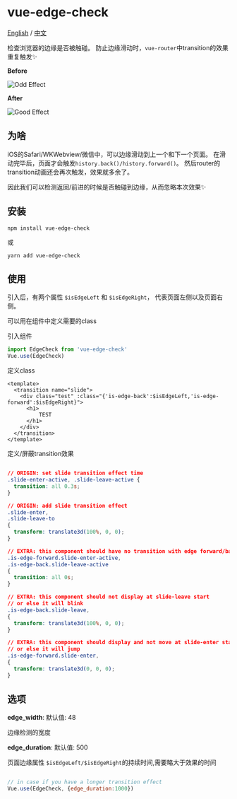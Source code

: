 # vue-edge-check

[English](https://github.com/gu-fan/vue-edge-check/blob/master/README_EN.md) / [中文](https://github.com/gu-fan/vue-edge-check#vue-edge-check) 

检查浏览器的边缘是否被触碰。
防止边缘滑动时，`vue-router`中transition的效果重复触发:sparkles:

**Before**

![Odd Effect](https://user-images.githubusercontent.com/579129/34886679-be522206-f7fe-11e7-8ba9-79c7b486a4cc.gif)

**After**

![Good Effect](https://user-images.githubusercontent.com/579129/34886822-58fa617e-f7ff-11e7-98a6-f287992ea749.gif)

## 为啥

iOS的Safari/WKWebview/微信中，可以边缘滑动到上一个和下一个页面。
在滑动完毕后，页面才会触发`history.back()/history.forward()`。
然后router的transition动画还会再次触发，效果就多余了。

因此我们可以检测返回/前进的时候是否触碰到边缘，从而忽略本次效果:sparkles:

## 安装

`npm install vue-edge-check`

或

`yarn add vue-edge-check`


## 使用

引入后，有两个属性 `$isEdgeLeft` 和 `$isEdgeRight`，
代表页面左侧以及页面右侧。

可以用在组件中定义需要的class

引入组件
````javascript
import EdgeCheck from 'vue-edge-check'
Vue.use(EdgeCheck)
````

定义class
````vue
<template>
  <transition name="slide">
    <div class="test" :class="{'is-edge-back':$isEdgeLeft,'is-edge-forward':$isEdgeRight}">
      <h1>
          TEST
      </h1>
    </div>
  </transition>
</template>
````


定义/屏蔽transition效果
````css

// ORIGIN: set slide transition effect time
.slide-enter-active, .slide-leave-active {
  transition: all 0.3s;
}

// ORIGIN: add slide transition effect
.slide-enter,
.slide-leave-to
{
  transform: translate3d(100%, 0, 0);
}

// EXTRA: this component should have no transition with edge forward/back
.is-edge-forward.slide-enter-active,
.is-edge-back.slide-leave-active
{
  transition: all 0s;
}

// EXTRA: this component should not display at slide-leave start
// or else it will blink
.is-edge-back.slide-leave,
{
  transform: translate3d(100%, 0, 0);
}

// EXTRA: this component should display and not move at slide-enter start
// or else it will jump
.is-edge-forward.slide-enter,
{
  transform: translate3d(0, 0, 0);
}

````

## 选项

**edge_width**: 默认值: 48

边缘检测的宽度

**edge_duration**: 默认值: 500

页面边缘属性 `$isEdgeLeft/$isEdgeRight`的持续时间,需要略大于效果的时间

````javascript

// in case if you have a longer transition effect
Vue.use(EdgeCheck, {edge_duration:1000})

````
